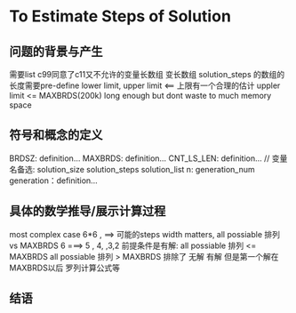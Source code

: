 # To Estimate Steps of Solution

## 问题的背景与产生
需要list
c99同意了c11又不允许的变量长数组
变长数组
solution_steps 的数组的长度需要pre-define
lower limit,  upper limit <== 上限有一个合理的估计
uppler limit <= MAXBRDS(200k)
long enough but dont waste to much memory space
## 符号和概念的定义
BRDSZ: definition…
MAXBRDS:  definition…
CNT_LS_LEN:  definition…        // 变量名备选: solution_size  solution_steps solution_list
n: generation_num
generation：definition…
## 具体的数学推导/展示计算过程
most complex case  6*6 ,   ==>   可能的steps
width matters,
all possiable 排列   vs   MAXBRDS
6 ===>  5  , 4, ,3,2
前提条件是有解:
all possiable 排列   <=  MAXBRDS
all possiable 排列   >   MAXBRDS
排除了
无解
有解 但是第一个解在MAXBRDS以后
罗列计算公式等
## 结语
